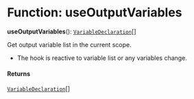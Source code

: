 # Function: useOutputVariables

**useOutputVariables**(): [`VariableDeclaration`](/auto-docs/variable-plugin/classes/VariableDeclaration.md)\[]

Get output variable list in the current scope.

* The hook is reactive to variable list or any variables change.

#### Returns

[`VariableDeclaration`](/auto-docs/variable-plugin/classes/VariableDeclaration.md)\[]
